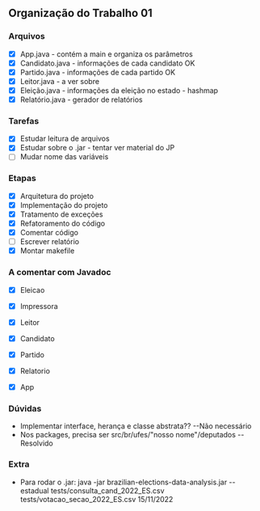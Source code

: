 ## Organização do Trabalho 01 

### Arquivos
- [X] App.java - contém a main e organiza os parâmetros     
- [X] Candidato.java - informações de cada candidato OK     
- [X] Partido.java - informações de cada partido OK     
- [X] Leitor.java - a ver sobre       
- [X] Eleição.java - informações da eleição no estado -  hashmap      
- [X] Relatório.java - gerador de relatórios      
    
### Tarefas 
- [X] Estudar leitura de arquivos      
- [X] Estudar sobre o .jar - tentar ver material do JP
- [ ] Mudar nome das variáveis 

### Etapas 
- [X] Arquitetura do projeto     
- [X] Implementação do projeto    
- [X] Tratamento de exceções    
- [X] Refatoramento do código
- [X] Comentar código    
- [ ] Escrever relatório
- [X] Montar makefile 

### A comentar com Javadoc
- [X] Eleicao
- [X] Impressora
- [X] Leitor
- [X] Candidato
- [X] Partido
- [X] Relatorio
- [X] App


### Dúvidas 
- Implementar interface, herança e classe abstrata?? --Não necessário
- Nos packages, precisa ser src/br/ufes/"nosso nome"/deputados --Resolvido

### Extra
- Para rodar o .jar: java -jar brazilian-elections-data-analysis.jar --estadual tests/consulta_cand_2022_ES.csv tests/votacao_secao_2022_ES.csv 15/11/2022